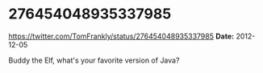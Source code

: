 # 276454048935337985
https://twitter.com/TomFrankly/status/276454048935337985
**Date:** 2012-12-05

Buddy the Elf, what's your favorite version of Java?
